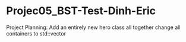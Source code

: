 # Projec05_BST-Test-Dinh-Eric

Project Planning:
Add an entirely new hero class all together 
change all containers to std::vector